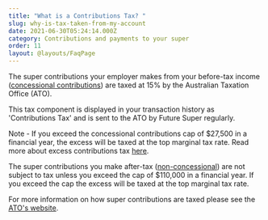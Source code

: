 ```yaml
---
title: "What is a Contributions Tax? "
slug: why-is-tax-taken-from-my-account
date: 2021-06-30T05:24:14.000Z
category: Contributions and payments to your super
order: 11
layout: @layouts/FaqPage
---
```


The super contributions your employer makes from your before-tax income ([concessional contributions](https://www.ato.gov.au/Individuals/Super/In-detail/Growing-your-super/Super-contributions---too-much-can-mean-extra-tax/?page=2#Concessional_contributions)) are taxed at 15% by the Australian Taxation Office (ATO).

This tax component is displayed in your transaction history as 'Contributions Tax' and is sent to the ATO by Future Super regularly.

Note - If you exceed the concessional contributions cap of $27,500 in a financial year, the excess will be taxed at the top marginal tax rate. Read more about excess contributions tax [here](https://www.ato.gov.au/Individuals/Super/In-detail/Growing-your-super/Super-contributions---too-much-can-mean-extra-tax/?anchor=Your_age_and_super_contributions_caps#Your_age_and_super_contributions_caps).

The super contributions you make after-tax ([non-concessional](https://www.ato.gov.au/Individuals/Super/In-detail/Growing-your-super/Super-contributions---too-much-can-mean-extra-tax/?page=3#Non_concessional_contributions)) are not subject to tax unless you exceed the cap of $110,000 in a financial year. If you exceed the cap the excess will be taxed at the top marginal tax rate.

For more information on how super contributions are taxed please see the [ATO's website](https://www.ato.gov.au/individuals/super/growing-your-super/adding-to-your-super/tax-on-contributions/).
